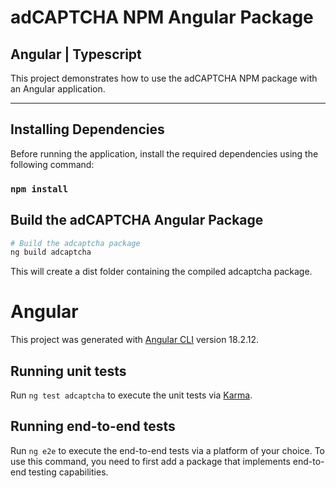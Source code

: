 # adCAPTCHA NPM Angular Package 
## Angular | Typescript 

This project demonstrates how to use the adCAPTCHA NPM package with an Angular application.

---

## Installing Dependencies  

Before running the application, install the required dependencies using the following command:  
### `npm install`  

## Build the adCAPTCHA Angular Package  
 
```bash
# Build the adcaptcha package
ng build adcaptcha  
```
This will create a dist folder containing the compiled adcaptcha package.


# Angular

This project was generated with [Angular CLI](https://github.com/angular/angular-cli) version 18.2.12.

## Running unit tests

Run `ng test adcaptcha` to execute the unit tests via [Karma](https://karma-runner.github.io).

## Running end-to-end tests

Run `ng e2e` to execute the end-to-end tests via a platform of your choice. To use this command, you need to first add a package that implements end-to-end testing capabilities.
